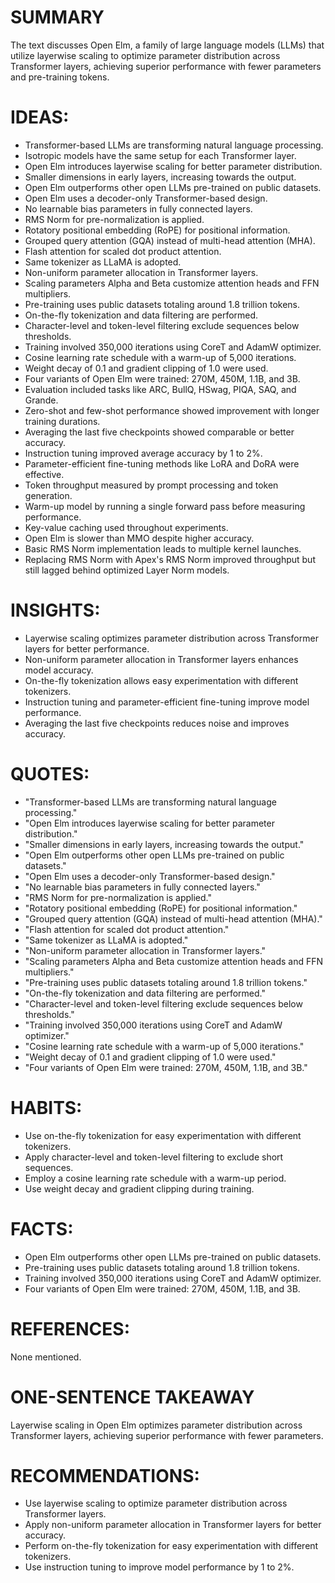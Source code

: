 # SUMMARY
The text discusses Open Elm, a family of large language models (LLMs) that utilize layerwise scaling to optimize parameter distribution across Transformer layers, achieving superior performance with fewer parameters and pre-training tokens.

# IDEAS:
- Transformer-based LLMs are transforming natural language processing.
- Isotropic models have the same setup for each Transformer layer.
- Open Elm introduces layerwise scaling for better parameter distribution.
- Smaller dimensions in early layers, increasing towards the output.
- Open Elm outperforms other open LLMs pre-trained on public datasets.
- Open Elm uses a decoder-only Transformer-based design.
- No learnable bias parameters in fully connected layers.
- RMS Norm for pre-normalization is applied.
- Rotatory positional embedding (RoPE) for positional information.
- Grouped query attention (GQA) instead of multi-head attention (MHA).
- Flash attention for scaled dot product attention.
- Same tokenizer as LLaMA is adopted.
- Non-uniform parameter allocation in Transformer layers.
- Scaling parameters Alpha and Beta customize attention heads and FFN multipliers.
- Pre-training uses public datasets totaling around 1.8 trillion tokens.
- On-the-fly tokenization and data filtering are performed.
- Character-level and token-level filtering exclude sequences below thresholds.
- Training involved 350,000 iterations using CoreT and AdamW optimizer.
- Cosine learning rate schedule with a warm-up of 5,000 iterations.
- Weight decay of 0.1 and gradient clipping of 1.0 were used.
- Four variants of Open Elm were trained: 270M, 450M, 1.1B, and 3B.
- Evaluation included tasks like ARC, BullQ, HSwag, PIQA, SAQ, and Grande.
- Zero-shot and few-shot performance showed improvement with longer training durations.
- Averaging the last five checkpoints showed comparable or better accuracy.
- Instruction tuning improved average accuracy by 1 to 2%.
- Parameter-efficient fine-tuning methods like LoRA and DoRA were effective.
- Token throughput measured by prompt processing and token generation.
- Warm-up model by running a single forward pass before measuring performance.
- Key-value caching used throughout experiments.
- Open Elm is slower than MMO despite higher accuracy.
- Basic RMS Norm implementation leads to multiple kernel launches.
- Replacing RMS Norm with Apex's RMS Norm improved throughput but still lagged behind optimized Layer Norm models.

# INSIGHTS:
- Layerwise scaling optimizes parameter distribution across Transformer layers for better performance.
- Non-uniform parameter allocation in Transformer layers enhances model accuracy.
- On-the-fly tokenization allows easy experimentation with different tokenizers.
- Instruction tuning and parameter-efficient fine-tuning improve model performance.
- Averaging the last five checkpoints reduces noise and improves accuracy.

# QUOTES:
- "Transformer-based LLMs are transforming natural language processing."
- "Open Elm introduces layerwise scaling for better parameter distribution."
- "Smaller dimensions in early layers, increasing towards the output."
- "Open Elm outperforms other open LLMs pre-trained on public datasets."
- "Open Elm uses a decoder-only Transformer-based design."
- "No learnable bias parameters in fully connected layers."
- "RMS Norm for pre-normalization is applied."
- "Rotatory positional embedding (RoPE) for positional information."
- "Grouped query attention (GQA) instead of multi-head attention (MHA)."
- "Flash attention for scaled dot product attention."
- "Same tokenizer as LLaMA is adopted."
- "Non-uniform parameter allocation in Transformer layers."
- "Scaling parameters Alpha and Beta customize attention heads and FFN multipliers."
- "Pre-training uses public datasets totaling around 1.8 trillion tokens."
- "On-the-fly tokenization and data filtering are performed."
- "Character-level and token-level filtering exclude sequences below thresholds."
- "Training involved 350,000 iterations using CoreT and AdamW optimizer."
- "Cosine learning rate schedule with a warm-up of 5,000 iterations."
- "Weight decay of 0.1 and gradient clipping of 1.0 were used."
- "Four variants of Open Elm were trained: 270M, 450M, 1.1B, and 3B."

# HABITS:
- Use on-the-fly tokenization for easy experimentation with different tokenizers.
- Apply character-level and token-level filtering to exclude short sequences.
- Employ a cosine learning rate schedule with a warm-up period.
- Use weight decay and gradient clipping during training.

# FACTS:
- Open Elm outperforms other open LLMs pre-trained on public datasets.
- Pre-training uses public datasets totaling around 1.8 trillion tokens.
- Training involved 350,000 iterations using CoreT and AdamW optimizer.
- Four variants of Open Elm were trained: 270M, 450M, 1.1B, and 3B.

# REFERENCES:
None mentioned.

# ONE-SENTENCE TAKEAWAY
Layerwise scaling in Open Elm optimizes parameter distribution across Transformer layers, achieving superior performance with fewer parameters.

# RECOMMENDATIONS:
- Use layerwise scaling to optimize parameter distribution across Transformer layers.
- Apply non-uniform parameter allocation in Transformer layers for better accuracy.
- Perform on-the-fly tokenization for easy experimentation with different tokenizers.
- Use instruction tuning to improve model performance by 1 to 2%.
